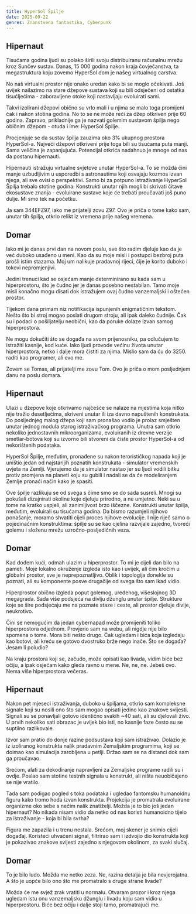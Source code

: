 ```yaml
---
title: HyperSol Špilje
date: 2025-09-22
genres: Znanstvena fantastika, Cyberpunk
---
```


## Hipernaut

Tisućama godina ljudi su polako širili svoju distribuiranu računalnu mrežu kroz Sunčev sustav. Danas, 15 000 godina nakon kraja čovječanstva, ta megastruktura koju zovemo HyperSol dom je našeg virtualnog carstva.

No naš virtualni prostor nije onako uredan kako bi se moglo očekivati. Još uvijek nailazimo na stare džepove sustava koji su bili odsječeni od ostatka tisućljećima - zaboravljene otoke koji nastavljaju evoluirati sami.

Takvi izolirani džepovi obično su vrlo mali i u njima se malo toga promijeni čak i nakon stotina godina. No to se ne može reći za džep otkriven prije 60 godina. Zapravo, prikladnije ga je nazvati golemim sustavom špilja nego običnim džepom - otuda i ime: HyperSol Špilje.

Procjenjuje se da sustav špilja zauzima oko 3% ukupnog prostora HyperSol-a. Najveći džepovi otkriveni prije toga bili su tisućama puta manji. Sama veličina je zapanjujuća. Potencijal otkrića nadahnuo je mnoge od nas da postanu hipernauti.

Hipernauti istražuju virtualne svjetove unutar HyperSol-a. To se možda čini manje uzbudljivim u usporedbi s astronautima koji osvajaju kozmos izvan njega, ali sve ovisi o perspektivi. Samo bi za potpuno istraživanje HyperSol Špilja trebalo stotine godina. Konstrukti unutar njih mogli bi skrivati čitave ekosustave znanja - evoluirane sustave koje će trebati proučavati još puno dulje. Mi smo tek na početku.

Ja sam 344EFZ97, iako me prijatelji zovu Z97. Ovo je priča o tome kako sam, unutar tih špilja, otkrio relikt iz vremena prije našeg vremena.

## Domar

Iako mi je danas prvi dan na novom poslu, sve što radim djeluje kao da je već duboko usađeno u meni. Kao da su moje misli i postupci bezbroj puta prošli istim stazama. Moj um nalikuje pradavnoj rijeci, čije je korito duboko i tokovi nepromjenjivi.

Jedini trenuci kad se osjećam manje determinirano su kada sam u hiperprostoru, što je čudno jer je danas posebno nestabilan. Tamo moje misli konačno mogu disati dok istražujem ovaj čudno vanzemaljski i oštećen prostor.

Tijekom dana primam niz notifikacija ispunjenih enigmatičnim tekstom. Nešto što bi stroj mogao poslati drugom stroju, ali ipak daleko čudnije. Čak su i podaci o pošiljatelju neobični, kao da poruke dolaze izvan samog hiperprostora.

Ne mogu dokučiti što se događa na svom prijenosniku, pa odlučujem to istražiti kasnije, kod kuće. Iako ljudi provode većinu života unutar hiperprostora, netko i dalje mora čistiti za njima. Mislio sam da ću do 3250. raditi kao programer, ali evo me.

Zovem se Tomas, ali prijatelji me zovu Tom. Ovo je priča o mom posljednjem danu na poslu domara.

## Hipernaut

Ulazi u džepove koje otkrivamo najčešće se nalaze na mjestima koja nitko nije tražio desetljećima, skriveni unutar ili iza davno napuštenih konstrukata. Do posljednjeg malog džepa koji sam pronašao vodio je prolaz smješten unutar jednog modula starog istraživačkog programa. Unutra sam otkrio nekoliko jednostavnih mikroorganizama, evoluiranih iz drevne verzije smetlar-botova koji su izvorno bili stvoreni da čiste prostor HyperSol-a od nekorištenih podataka.

HyperSol Špilje, međutim, pronađene su nakon terorističkog napada koji je uništio jedan od najstarijih poznatih konstrukata - simulator vremenskih uvjeta na Zemlji. Vjerujemo da je simulator nastao jer su ljudi vodili bitku protiv promjena na planeti koju su gubili i nadali se da će modeliranjem Zemlje pronaći način kako je spasiti.

Ove špilje razlikuju se od svega s čime smo se do sada susreli. Mnogi su pokušali dizajnirati okoline koje djeluju prirodno, a ne umjetno. Neki su u tome na kratko uspjeli, ali zanimljivost brzo iščezne. Konstrukti unutar špilja, međutim, evoluirali su tisućama godina. Da bismo razumjeli njihovo ponašanje, moramo shvatiti cijeli proces njihove evolucije. I nije riječ samo o pojedinačnim konstruktima: špilje su se kao cjelina razvijale zajedno, tvoreći golemu i složenu mrežu uzročno-posljedičnih veza.

## Domar

Kad dođem kući, odmah ulazim u hiperprostor. To mi je cijeli dan bilo na pameti. Moje lokalno okruženje izgleda isto kao i uvijek, ali čim kročim u globalni prostor, sve je neprepoznatljivo. Oblik i topologija donekle su poznati, ali su komponente posve drugačije od svega što sam ikad vidio.

Hiperprostor obično izgleda poput golemog, uređenog, višeslojnog 3D megagrada. Sada više podsjeća na divlju džunglu unutar špilje. Strukture koje se šire podsjećaju me na poznate staze i ceste, ali prostor djeluje divlje, neukrotivo.

Čini se nemogućim da jedan cybernapad može promijeniti toliko hiperprostora odjednom. Provjerio sam na webu, ali nigdje nije bilo spomena o tome. Mora biti nešto drugo. Čak ugledam i bića koja izgledaju kao botovi, ali kreću se gotovo dvostruko brže nego inače. Što se događa? Jesam li poludio?

Na kraju prostora koji se, začudo, može opisati kao livada, vidim biće bez očiju, a ipak osjećam kako gleda ravno u mene. Ne, ne, ne. Jebeš ovo. Nema više hiperprostora večeras.

## Hipernaut

Nakon pet mjeseci istraživanja, duboko u špiljama, otkrio sam kompleksne signale koji su nosili ono što sam mogao opisati jedino kao znakove svijesti. Signali su se ponavljali gotovo identično svakih ~40 sati, ali su djelovali živo. U prvih nekoliko sati obrazac je uvijek bio isti, no kasnije faze često su se suptilno razlikovale.

Izvor sam pratio do donje razine podsustava koji sam istraživao. Dolazio je iz izoliranog konstrukta nalik pradavnim Zemaljskim programima, koji se doimao kao simulacija zarobljena u petlji. Držao sam se na distanci dok sam ga proučavao.

Srećom, alati za dekodiranje napravljeni za Zemaljske programe radili su i ovdje. Poslao sam stotine testnih signala u konstrukt, ali ništa neuobičajeno se nije vratilo.

Tada sam podigao pogled s toka podataka i ugledao fantomsku humanoidnu figuru kako tromo hoda izvan konstrukta. Projekcija je promatrala evoluirane organizme oko sebe s nečim nalik znatiželji. Možda je to bio još jedan hipernaut? No nikada nisam vidio da netko od nas koristi humanoidno tijelo za istraživanje - koja bi bila svrha?

Figura me zapazila i u trenu nestala. Srećom, moj skener je snimio cijeli događaj. Koristeći uhvaćeni signal, filtrirao sam i izdvojio dio konstrukta koji je pokazivao znakove svijesti zajedno s njegovom okolinom, za svaki slučaj.

## Domar

To je bilo ludo. Možda me netko zeza. Ne, razina detalja je bila nevjerojatna. A što je uopće bilo ono što me promatralo s druge strane livade?

Možda će me svjež zrak vratiti u normalu. Otvaram prozor i kroz njega ugledam istu onu vanzemaljsku džunglu i livadu koju sam vidio u hiperprostoru. Biće bez očiju i dalje stoji tamo, promatrajući me.
